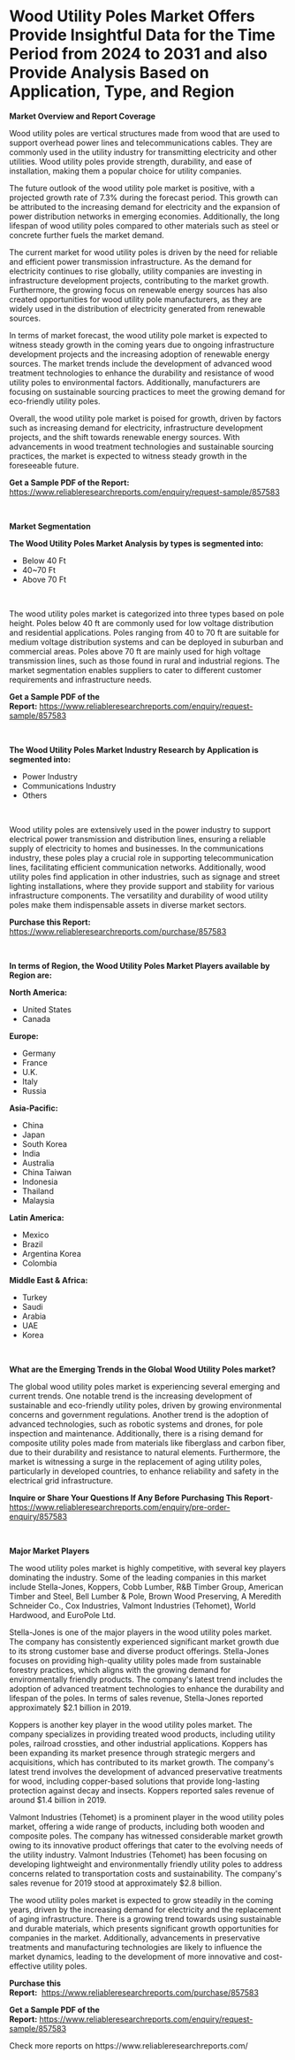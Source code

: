 <p><h1>Wood Utility Poles Market Offers Provide Insightful Data for the Time Period from 2024 to 2031 and also Provide Analysis Based on Application, Type, and Region</h1></p><p><strong>Market Overview and Report Coverage</strong></p>
<p><p>Wood utility poles are vertical structures made from wood that are used to support overhead power lines and telecommunications cables. They are commonly used in the utility industry for transmitting electricity and other utilities. Wood utility poles provide strength, durability, and ease of installation, making them a popular choice for utility companies.</p><p>The future outlook of the wood utility pole market is positive, with a projected growth rate of 7.3% during the forecast period. This growth can be attributed to the increasing demand for electricity and the expansion of power distribution networks in emerging economies. Additionally, the long lifespan of wood utility poles compared to other materials such as steel or concrete further fuels the market demand.</p><p>The current market for wood utility poles is driven by the need for reliable and efficient power transmission infrastructure. As the demand for electricity continues to rise globally, utility companies are investing in infrastructure development projects, contributing to the market growth. Furthermore, the growing focus on renewable energy sources has also created opportunities for wood utility pole manufacturers, as they are widely used in the distribution of electricity generated from renewable sources.</p><p>In terms of market forecast, the wood utility pole market is expected to witness steady growth in the coming years due to ongoing infrastructure development projects and the increasing adoption of renewable energy sources. The market trends include the development of advanced wood treatment technologies to enhance the durability and resistance of wood utility poles to environmental factors. Additionally, manufacturers are focusing on sustainable sourcing practices to meet the growing demand for eco-friendly utility poles.</p><p>Overall, the wood utility pole market is poised for growth, driven by factors such as increasing demand for electricity, infrastructure development projects, and the shift towards renewable energy sources. With advancements in wood treatment technologies and sustainable sourcing practices, the market is expected to witness steady growth in the foreseeable future.</p></p>
<p><strong>Get a Sample PDF of the Report:</strong> <a href="https://www.reliableresearchreports.com/enquiry/request-sample/857583">https://www.reliableresearchreports.com/enquiry/request-sample/857583</a></p>
<p>&nbsp;</p>
<p><strong>Market Segmentation</strong></p>
<p><strong>The Wood Utility Poles Market Analysis by types is segmented into:</strong></p>
<p><ul><li>Below 40 Ft</li><li>40~70 Ft</li><li>Above 70 Ft</li></ul></p>
<p>&nbsp;</p>
<p><p>The wood utility poles market is categorized into three types based on pole height. Poles below 40 ft are commonly used for low voltage distribution and residential applications. Poles ranging from 40 to 70 ft are suitable for medium voltage distribution systems and can be deployed in suburban and commercial areas. Poles above 70 ft are mainly used for high voltage transmission lines, such as those found in rural and industrial regions. The market segmentation enables suppliers to cater to different customer requirements and infrastructure needs.</p></p>
<p><strong>Get a Sample PDF of the Report:</strong>&nbsp;<a href="https://www.reliableresearchreports.com/enquiry/request-sample/857583">https://www.reliableresearchreports.com/enquiry/request-sample/857583</a></p>
<p>&nbsp;</p>
<p><strong>The Wood Utility Poles Market Industry Research by Application is segmented into:</strong></p>
<p><ul><li>Power Industry</li><li>Communications Industry</li><li>Others</li></ul></p>
<p>&nbsp;</p>
<p><p>Wood utility poles are extensively used in the power industry to support electrical power transmission and distribution lines, ensuring a reliable supply of electricity to homes and businesses. In the communications industry, these poles play a crucial role in supporting telecommunication lines, facilitating efficient communication networks. Additionally, wood utility poles find application in other industries, such as signage and street lighting installations, where they provide support and stability for various infrastructure components. The versatility and durability of wood utility poles make them indispensable assets in diverse market sectors.</p></p>
<p><strong>Purchase this Report:</strong>&nbsp; <a href="https://www.reliableresearchreports.com/purchase/857583">https://www.reliableresearchreports.com/purchase/857583</a></p>
<p>&nbsp;</p>
<p><strong>In terms of Region, the Wood Utility Poles Market Players available by Region are:</strong></p>
<p>
    <p> <strong> North America: </strong>
        <ul>
            <li>United States</li>
            <li>Canada</li>
        </ul>
        </p> 
    <p> <strong> Europe: </strong>
        <ul>
            <li>Germany</li>
            <li>France</li>
            <li>U.K.</li>
            <li>Italy</li>
            <li>Russia</li>
        </ul>
        </p> 
    <p> <strong> Asia-Pacific: </strong>
        <ul>
            <li>China</li>
            <li>Japan</li>
            <li>South Korea</li>
            <li>India</li>
            <li>Australia</li>
            <li>China Taiwan</li>
            <li>Indonesia</li>
            <li>Thailand</li>
            <li>Malaysia</li>
        </ul>
        </p> 
    <p> <strong> Latin America: </strong>
        <ul>
            <li>Mexico</li>
            <li>Brazil</li>
            <li>Argentina Korea</li>
            <li>Colombia</li>
        </ul>
        </p> 
    <p> <strong> Middle East & Africa: </strong>
        <ul>
            <li>Turkey</li>
            <li>Saudi</li>
            <li>Arabia</li>
            <li>UAE</li>
            <li>Korea</li>
        </ul>
    </p>
    </p>
<p>&nbsp;</p>
<p><strong>What are the Emerging Trends in the Global Wood Utility Poles market?</strong></p>
<p><p>The global wood utility poles market is experiencing several emerging and current trends. One notable trend is the increasing development of sustainable and eco-friendly utility poles, driven by growing environmental concerns and government regulations. Another trend is the adoption of advanced technologies, such as robotic systems and drones, for pole inspection and maintenance. Additionally, there is a rising demand for composite utility poles made from materials like fiberglass and carbon fiber, due to their durability and resistance to natural elements. Furthermore, the market is witnessing a surge in the replacement of aging utility poles, particularly in developed countries, to enhance reliability and safety in the electrical grid infrastructure.</p></p>
<p><strong>Inquire or Share Your Questions If Any Before Purchasing This Report</strong>- <a href="https://www.reliableresearchreports.com/enquiry/pre-order-enquiry/857583">https://www.reliableresearchreports.com/enquiry/pre-order-enquiry/857583</a></p>
<p>&nbsp;</p>
<p><strong>Major Market Players</strong></p>
<p><p>The wood utility poles market is highly competitive, with several key players dominating the industry. Some of the leading companies in this market include Stella-Jones, Koppers, Cobb Lumber, R&B Timber Group, American Timber and Steel, Bell Lumber & Pole, Brown Wood Preserving, A Meredith Schneider Co., Cox Industries, Valmont Industries (Tehomet), World Hardwood, and EuroPole Ltd.</p><p>Stella-Jones is one of the major players in the wood utility poles market. The company has consistently experienced significant market growth due to its strong customer base and diverse product offerings. Stella-Jones focuses on providing high-quality utility poles made from sustainable forestry practices, which aligns with the growing demand for environmentally friendly products. The company's latest trend includes the adoption of advanced treatment technologies to enhance the durability and lifespan of the poles. In terms of sales revenue, Stella-Jones reported approximately $2.1 billion in 2019.</p><p>Koppers is another key player in the wood utility poles market. The company specializes in providing treated wood products, including utility poles, railroad crossties, and other industrial applications. Koppers has been expanding its market presence through strategic mergers and acquisitions, which has contributed to its market growth. The company's latest trend involves the development of advanced preservative treatments for wood, including copper-based solutions that provide long-lasting protection against decay and insects. Koppers reported sales revenue of around $1.4 billion in 2019.</p><p>Valmont Industries (Tehomet) is a prominent player in the wood utility poles market, offering a wide range of products, including both wooden and composite poles. The company has witnessed considerable market growth owing to its innovative product offerings that cater to the evolving needs of the utility industry. Valmont Industries (Tehomet) has been focusing on developing lightweight and environmentally friendly utility poles to address concerns related to transportation costs and sustainability. The company's sales revenue for 2019 stood at approximately $2.8 billion.</p><p>The wood utility poles market is expected to grow steadily in the coming years, driven by the increasing demand for electricity and the replacement of aging infrastructure. There is a growing trend towards using sustainable and durable materials, which presents significant growth opportunities for companies in the market. Additionally, advancements in preservative treatments and manufacturing technologies are likely to influence the market dynamics, leading to the development of more innovative and cost-effective utility poles.</p></p>
<p><strong>Purchase this Report:</strong>&nbsp;&nbsp;<a href="https://www.reliableresearchreports.com/purchase/857583">https://www.reliableresearchreports.com/purchase/857583</a></p>
<p></p>
<p><strong>Get a Sample PDF of the Report:</strong>&nbsp;<a href="https://www.reliableresearchreports.com/enquiry/request-sample/857583">https://www.reliableresearchreports.com/enquiry/request-sample/857583</a></p>
<p>Check more reports on https://www.reliableresearchreports.com/</p>